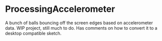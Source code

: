 # ProcessingAccelerometer
A bunch of balls bouncing off the screen edges based on accelerometer data. WIP project, still much to do. Has comments on how to convert it to a desktop compatible sketch.
